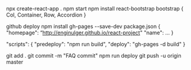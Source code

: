 npx create-react-app .
npm start
npm install react-bootstrap bootstrap
{ Col, Container, Row, Accordion }

github deploy
npm install gh-pages --save-dev
package.json
{
"homepage": “http://enginulger.github.io/react-project"
"name": ...
}

"scripts": {
"predeploy": "npm run build",
"deploy": "gh-pages -d build"
}

git add .
git commit -m "FAQ commit"
npm run deploy
git push -u origin master
